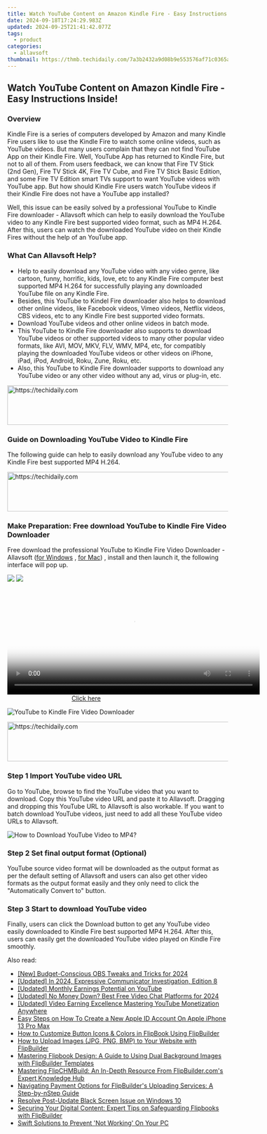 ```yaml
---
title: Watch YouTube Content on Amazon Kindle Fire - Easy Instructions Inside!
date: 2024-09-18T17:24:29.983Z
updated: 2024-09-25T21:41:42.077Z
tags:
  - product
categories:
  - allavsoft
thumbnail: https://thmb.techidaily.com/7a3b2432a9d08b9e553576af71c0365aa49f025a4ccec0f85070f5a5f457c917.jpg
---
```


## Watch YouTube Content on Amazon Kindle Fire - Easy Instructions Inside!

### Overview

Kindle Fire is a series of computers developed by Amazon and many Kindle Fire users like to use the Kindle Fire to watch some online videos, such as YouTube videos. But many users complain that they can not find YouTube App on their Kindle Fire. Well, YouTube App has returned to Kindle Fire, but not to all of them. From users feedback, we can know that Fire TV Stick (2nd Gen), Fire TV Stick 4K, Fire TV Cube, and Fire TV Stick Basic Edition, and some Fire TV Edition smart TVs support to want YouTube videos with YouTube app. But how should Kindle Fire users watch YouTube videos if their Kindle Fire does not have a YouTube app installed?

Well, this issue can be easily solved by a professional YouTube to Kindle Fire downloader - Allavsoft which can help to easily download the YouTube video to any Kindle Fire best supported video format, such as MP4 H.264\. After this, users can watch the downloaded YouTube video on their Kindle Fires without the help of an YouTube app.

### What Can Allavsoft Help?

* Help to easily download any YouTube video with any video genre, like cartoon, funny, horrific, kids, love, etc to any Kindle Fire computer best supported MP4 H.264 for successfully playing any downloaded YouTube file on any Kindle Fire.
* Besides, this YouTube to Kindel Fire downloader also helps to download other online videos, like Facebook videos, Vimeo videos, Netflix videos, CBS videos, etc to any Kindle Fire best supported video formats.
* Download YouTube videos and other online videos in batch mode.
* This YouTube to Kindle Fire downloader also supports to download YouTube videos or other supported videos to many other popular video formats, like AVI, MOV, MKV, FLV, WMV, MP4, etc, for compatibly playing the downloaded YouTube videos or other videos on iPhone, iPad, iPod, Android, Roku, Zune, Roku, etc.
* Also, this YouTube to Kindle Fire downloader supports to download any YouTube video or any other video without any ad, virus or plug-in, etc.

<!-- affiliate ads begin -->
<a href="https://aligracehair.sjv.io/c/5597632/1934142/19272" target="_top" id="1934142">
  <img src="//a.impactradius-go.com/display-ad/19272-1934142" border="0" alt="https://techidaily.com" width="728" height="90"/>
</a>
<img height="0" width="0" src="https://aligracehair.sjv.io/i/5597632/1934142/19272" style="position:absolute;visibility:hidden;" border="0" />
<!-- affiliate ads end -->

### Guide on Downloading YouTube Video to Kindle Fire

The following guide can help to easily download any YouTube video to any Kindle Fire best supported MP4 H.264.

<!-- affiliate ads begin -->
<a href="https://imp.i357552.net/c/5597632/994842/11832" target="_top" id="994842">
  <img src="//a.impactradius-go.com/display-ad/11832-994842" border="0" alt="https://techidaily.com" width="728" height="90"/>
</a>
<img height="0" width="0" src="https://imp.i357552.net/i/5597632/994842/11832" style="position:absolute;visibility:hidden;" border="0" />
<!-- affiliate ads end -->

### Make Preparation: Free download YouTube to Kindle Fire Video Downloader

Free download the professional YouTube to Kindle Fire Video Downloader - Allavsoft ([for Windows](https://tools.techidaily.com/allavsoft/products/) , [for Mac](https://tools.techidaily.com/allavsoft/products/)) , install and then launch it, the following interface will pop up.

[![](https://www.allavsoft.com/how-to/../images/how-to/free-download-win.jpg)](https://tools.techidaily.com/allavsoft/products/) [![](https://www.allavsoft.com/how-to/../images/how-to/free-download-mac.jpg)](https://tools.techidaily.com/allavsoft/products/)

<!-- affiliate ads begin -->
<span id="1982461">
					<video width="576" height="240" style="cursor:pointer"
           poster="//a.impactradius-go.com/display-clicktoplayimage/1982461.png"
           onclick="if(!this.playClicked){this.play();this.setAttribute('controls',true);this.playClicked=true;}">
	   <source src="//a.impactradius-go.com/display-ad/22993-1982461">
	   <img src="//a.impactradius-go.com/display-clicktoplayimage/1982461.png" style="border: none; height: 100%; width: 100%; object-fit: contain">
	</video>
	<div style="width:360px;text-align:center"><a href="javascript:window.open(decodeURIComponent('https%3A%2F%2Fhomestyler.sjv.io%2Fc%2F5597632%2F1982461%2F22993'), '_blank');void(0);">Click here</a></div>
</span>
<img height="0" width="0" src="https://imp.pxf.io/i/5597632/1982461/22993" style="position:absolute;visibility:hidden;" border="0" />
<!-- affiliate ads end -->

![YouTube to Kindle Fire Video Downloader](https://www.allavsoft.com/how-to/../images/allavsoft/screen-shot-600.jpg)

<!-- affiliate ads begin -->
<a href="https://aligracehair.sjv.io/c/5597632/1975841/19272" target="_top" id="1975841">
  <img src="//a.impactradius-go.com/display-ad/19272-1975841" border="0" alt="https://techidaily.com" width="728" height="90"/>
</a>
<img height="0" width="0" src="https://aligracehair.sjv.io/i/5597632/1975841/19272" style="position:absolute;visibility:hidden;" border="0" />
<!-- affiliate ads end -->

### Step 1 Import YouTube video URL

Go to YouTube, browse to find the YouTube video that you want to download. Copy this YouTube video URL and paste it to Allavsoft. Dragging and dropping this YouTube URL to Allavsoft is also workable. If you want to batch download YouTube videos, just need to add all these YouTube video URLs to Allavsoft.

![How to Download YouTube Video to MP4?](https://www.allavsoft.com/how-to/../images/how-to/download-rtmp-video/download-rtmp-video.jpg)

### Step 2 Set final output format (Optional)

YouTube source video format will be downloaded as the output format as per the default setting of Allavsoft and users can also get other video formats as the output format easily and they only need to click the "Automatically Convert to" button.

### Step 3 Start to download YouTube video

Finally, users can click the Download button to get any YouTube video easily downloaded to Kindle Fire best supported MP4 H.264\. After this, users can easily get the downloaded YouTube video played on Kindle Fire smoothly.

<ins class="adsbygoogle"
     style="display:block"
     data-ad-format="autorelaxed"
     data-ad-client="ca-pub-7571918770474297"
     data-ad-slot="1223367746"></ins>

<ins class="adsbygoogle"
     style="display:block"
     data-ad-client="ca-pub-7571918770474297"
     data-ad-slot="8358498916"
     data-ad-format="auto"
     data-full-width-responsive="true"></ins>

<span class="atpl-alsoreadstyle">Also read:</span>
<div><ul>
<li><a href="https://screen-recording.techidaily.com/new-budget-conscious-obs-tweaks-and-tricks-for-2024/"><u>[New] Budget-Conscious OBS Tweaks and Tricks for 2024</u></a></li>
<li><a href="https://screen-video-capture.techidaily.com/updated-in-2024-expressive-communicator-investigation-edition-8/"><u>[Updated] In 2024, Expressive Communicator Investigation, Edition 8</u></a></li>
<li><a href="https://facebook-record-videos.techidaily.com/updated-monthly-earnings-potential-on-youtube/"><u>[Updated] Monthly Earnings Potential on YouTube</u></a></li>
<li><a href="https://digital-screen-recording.techidaily.com/updated-no-money-down-best-free-video-chat-platforms-for-2024/"><u>[Updated] No Money Down? Best Free Video Chat Platforms for 2024</u></a></li>
<li><a href="https://facebook-video-footage.techidaily.com/updated-video-earning-excellence-mastering-youtube-monetization-anywhere/"><u>[Updated] Video Earning Excellence Mastering YouTube Monetization Anywhere</u></a></li>
<li><a href="https://ios-unlock.techidaily.com/easy-steps-on-how-to-create-a-new-apple-id-account-on-apple-iphone-13-pro-max-by-drfone-ios/"><u>Easy Steps on How To Create a New Apple ID Account On Apple iPhone 13 Pro Max</u></a></li>
<li><a href="https://discover-excellent.techidaily.com/how-to-customize-button-icons-and-colors-in-flipbook-using-flipbuilder/"><u>How to Customize Button Icons & Colors in FlipBook Using FlipBuilder</u></a></li>
<li><a href="https://discover-excellent.techidaily.com/how-to-upload-images-jpg-png-bmp-to-your-website-with-flipbuilder/"><u>How to Upload Images (JPG, PNG, BMP) to Your Website with FlipBuilder</u></a></li>
<li><a href="https://discover-excellent.techidaily.com/mastering-flipbook-design-a-guide-to-using-dual-background-images-with-flipbuilder-templates/"><u>Mastering Flipbook Design: A Guide to Using Dual Background Images with FlipBuilder Templates</u></a></li>
<li><a href="https://discover-excellent.techidaily.com/mastering-flipchmbuild-an-in-depth-resource-from-flipbuildercoms-expert-knowledge-hub/"><u>Mastering FlipCHMBuild: An In-Depth Resource From FlipBuilder.com's Expert Knowledge Hub</u></a></li>
<li><a href="https://discover-excellent.techidaily.com/navigating-payment-options-for-flipbuilders-uploading-services-a-step-by-nstep-guide/"><u>Navigating Payment Options for FlipBuilder's Uploading Services: A Step-by-nStep Guide</u></a></li>
<li><a href="https://graphic-issues.techidaily.com/resolve-post-update-black-screen-issue-on-windows-10/"><u>Resolve Post-Update Black Screen Issue on Windows 10</u></a></li>
<li><a href="https://discover-excellent.techidaily.com/securing-your-digital-content-expert-tips-on-safeguarding-flipbooks-with-flipbuilder/"><u>Securing Your Digital Content: Expert Tips on Safeguarding Flipbooks with FlipBuilder</u></a></li>
<li><a href="https://windows11.techidaily.com/swift-solutions-to-prevent-not-working-on-your-pc/"><u>Swift Solutions to Prevent 'Not Working' On Your PC</u></a></li>
</ul></div>

